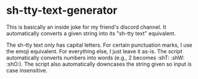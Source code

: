 # sh-tty-text-generator
This is basically an inside joke for my friend's discord channel. It automatically converts a given string into its "sh-tty text" equivalent.

The sh-tty text only has capital letters. For certain punctuation marks, I use the emoji equivalent. For everything else, I just leave it as-is. The script automatically converts numbers into words (e.g., 2 becomes :shT: :shW: :shO:). The script also automatically downcases the string given so input is case insensitive.
